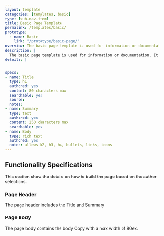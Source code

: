 ```yaml
---
layout: template
categories: [templates, basic]
type: [sub-nav-item]
title: Basic Page Template
permalink: /templates/basic/
prototype: 
  - name: Basic
    link: "/prototype/basic-page/"
overview: The basic page template is used for information or documentation.
description: |
  The basic page template is used for information or documentation. It is often the finial destination page in a user's journey.
details: |


specs:
- name: Title
  type: h1
  authored: yes
  content: 80 characters max
  searchable: yes
  source:
  notes: 
- name: Summary
  type: text
  authored: yes
  content: 250 characters max
  searchable: yes
- name: Body
  type: rich text
  authored: yes
  notes: allows h2, h3, h4, bullets, links, icons
---
```


## Functionality Specifications
This section show the details on how to build the page based on the author selections.

### Page Header
The page header includes the Title and Summary

### Page Body
The page body contains the body Copy with a max width of 80ex.